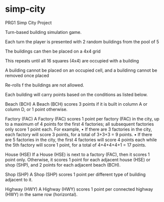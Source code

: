 # simp-city
PRG1 Simp City Project

Turn-based building simulation game.

Each turn the player is presented with 2 random buildings from the pool of 5

The buildings can then be placed on a 4x4 grid

This repeats until all 16 squares (4x4) are occupied with a building

A building cannot be placed on an occupied cell, and a buildinng cannot be removed once placed

Re-rolls f the buildings are not allowed.

Each building will carry points based on the conditions as listed below.


Beach (BCH)
A Beach (BCH) scores 3 points if it is built in column A or column D, or 1 point otherwise.


Factory (FAC)
A Factory (FAC) scores 1 point per factory (FAC) in the city, up to a maximum of 4 points for the first 4 factories; all subsequent factories only score 1 point each. For example, 
  •	If there are 3 factories in the city, each factory will score 3 points, for a total of 3+3+3 = 9 points. 
  •	If there are 5 factories in the city, the first 4 factories will score 4 points each while the 5th factory will score 1 point, for a total of 4+4+4+4+1 = 17 points.


House (HSE)
If a House (HSE) is next to a factory (FAC), then it scores 1 point only. Otherwise, it scores 1 point for each adjacent house (HSE) or shop (SHP), and 2 points for each adjacent beach (BCH).


Shop (SHP)
A Shop (SHP) scores 1 point per different type of building adjacent to it.


Highway (HWY)
A Highway (HWY) scores 1 point per connected highway (HWY) in the same row (horizontal).
